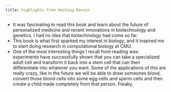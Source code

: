 ```yaml
---
title: highlights from Hacking Darwin
---
```


- It was fascinating to read this book and learn about the future of personalized medicine and recent innovations in biotechnology and genetics. I had no idea that biotechnology had come so far.
- This book is what first sparked my interest in biology, and it inspired me to start doing research in computational biology at CMU.
- One of the most interesting things I recall from reading was: experiments have successfully shown that you can take a specialized adult cell and transform it back into a stem cell that can then differentiate into whatever you want. Some of the applications of this are really crazy, like in the future we will be able to draw someones blood, convert those blood cells into some egg cells and sperm cells and then create a child made completely from that person. Freaky.